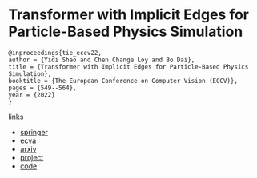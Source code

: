 # Transformer with Implicit Edges for Particle-Based Physics Simulation

```
@inproceedings{tie_eccv22,
author = {Yidi Shao and Chen Change Loy and Bo Dai},
title = {Transformer with Implicit Edges for Particle-Based Physics Simulation},
booktitle = {The European Conference on Computer Vision (ECCV)},
pages = {549--564},
year = {2022}
}
```

links
- [springer](https://link.springer.com/chapter/10.1007/978-3-031-19800-7_32)
- [ecva](https://www.ecva.net/papers/eccv_2022/papers_ECCV/html/6639_ECCV_2022_paper.php)
- [arxiv](https://arxiv.org/abs/2207.10860)
- [project](https://www.mmlab-ntu.com/project/tie/index.html)
- [code](https://github.com/ftbabi/TIE_ECCV2022)
